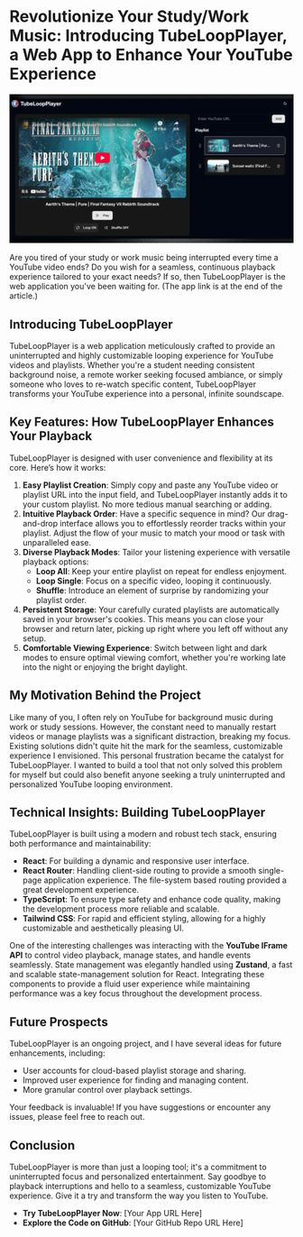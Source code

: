 # Revolutionize Your Study/Work Music: Introducing TubeLoopPlayer, a Web App to Enhance Your YouTube Experience

![TubeLoopPlayer Screenshot](../public/ogp-image.png)

Are you tired of your study or work music being interrupted every time a YouTube video ends? Do you wish for a seamless, continuous playback experience tailored to your exact needs? If so, then TubeLoopPlayer is the web application you've been waiting for. (The app link is at the end of the article.)

## Introducing TubeLoopPlayer

TubeLoopPlayer is a web application meticulously crafted to provide an uninterrupted and highly customizable looping experience for YouTube videos and playlists. Whether you're a student needing consistent background noise, a remote worker seeking focused ambiance, or simply someone who loves to re-watch specific content, TubeLoopPlayer transforms your YouTube experience into a personal, infinite soundscape.

## Key Features: How TubeLoopPlayer Enhances Your Playback

TubeLoopPlayer is designed with user convenience and flexibility at its core. Here’s how it works:

1. **Easy Playlist Creation**: Simply copy and paste any YouTube video or playlist URL into the input field, and TubeLoopPlayer instantly adds it to your custom playlist. No more tedious manual searching or adding.
2. **Intuitive Playback Order**: Have a specific sequence in mind? Our drag-and-drop interface allows you to effortlessly reorder tracks within your playlist. Adjust the flow of your music to match your mood or task with unparalleled ease.
3. **Diverse Playback Modes**: Tailor your listening experience with versatile playback options:
    * **Loop All**: Keep your entire playlist on repeat for endless enjoyment.
    * **Loop Single**: Focus on a specific video, looping it continuously.
    * **Shuffle**: Introduce an element of surprise by randomizing your playlist order.
4. **Persistent Storage**: Your carefully curated playlists are automatically saved in your browser's cookies. This means you can close your browser and return later, picking up right where you left off without any setup.
5. **Comfortable Viewing Experience**: Switch between light and dark modes to ensure optimal viewing comfort, whether you're working late into the night or enjoying the bright daylight.

## My Motivation Behind the Project

Like many of you, I often rely on YouTube for background music during work or study sessions. However, the constant need to manually restart videos or manage playlists was a significant distraction, breaking my focus. Existing solutions didn't quite hit the mark for the seamless, customizable experience I envisioned. This personal frustration became the catalyst for TubeLoopPlayer. I wanted to build a tool that not only solved this problem for myself but could also benefit anyone seeking a truly uninterrupted and personalized YouTube looping environment.

## Technical Insights: Building TubeLoopPlayer

TubeLoopPlayer is built using a modern and robust tech stack, ensuring both performance and maintainability:

* **React**: For building a dynamic and responsive user interface.
* **React Router**: Handling client-side routing to provide a smooth single-page application experience. The file-system based routing provided a great development experience.
* **TypeScript**: To ensure type safety and enhance code quality, making the development process more reliable and scalable.
* **Tailwind CSS**: For rapid and efficient styling, allowing for a highly customizable and aesthetically pleasing UI.

One of the interesting challenges was interacting with the **YouTube IFrame API** to control video playback, manage states, and handle events seamlessly. State management was elegantly handled using **Zustand**, a fast and scalable state-management solution for React. Integrating these components to provide a fluid user experience while maintaining performance was a key focus throughout the development process.

## Future Prospects

TubeLoopPlayer is an ongoing project, and I have several ideas for future enhancements, including:

* User accounts for cloud-based playlist storage and sharing.
* Improved user experience for finding and managing content.
* More granular control over playback settings.

Your feedback is invaluable! If you have suggestions or encounter any issues, please feel free to reach out.

## Conclusion

TubeLoopPlayer is more than just a looping tool; it's a commitment to uninterrupted focus and personalized entertainment. Say goodbye to playback interruptions and hello to a seamless, customizable YouTube experience. Give it a try and transform the way you listen to YouTube.

* **Try TubeLoopPlayer Now**: [Your App URL Here]
* **Explore the Code on GitHub**: [Your GitHub Repo URL Here]
